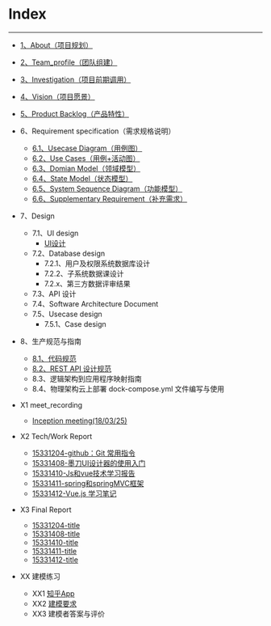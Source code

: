 

# Index
---
- [1、About（项目规划）](https://github.com/Movie-ticket-Sale-System/DashBoard/blob/master/doc/About.md)
- [2、Team_profile（团队组建）](https://github.com/Movie-ticket-Sale-System/DashBoard/blob/master/doc/Team_profile.md)
- [3、Investigation（项目前期调用）](https://github.com/Movie-ticket-Sale-System/DashBoard/blob/master/doc/Investigation.md)
- [4、Vision（项目愿景）](https://github.com/Movie-ticket-Sale-System/DashBoard/blob/master/doc/Vision.md)
- [5、Product Backlog（产品特性）](https://github.com/Movie-ticket-Sale-System/DashBoard/blob/master/doc/Product_Backlog.md)
- 6、Requirement specification（需求规格说明）
  - [6.1、Usecase Diagram（用例图）](https://github.com/Movie-ticket-Sale-System/DashBoard/blob/master/doc/Usecase_Diagram.md)
  - [6.2、Use Cases（用例+活动图）](./doc/UseCase.md)
  - [6.3、Domian Model（领域模型）](./doc/Domain_Model.md)
  - [6.4、State Model（状态模型）](./doc/State_Model.md)
  - [6.5、System Sequence Diagram（功能模型）]()
  - [6.6、Supplementary Requirement（补充需求）]()
- 7、Design
  - 7.1、UI design
    - [UI设计](https://github.com/Movie-ticket-Sale-System/UI-Design/README.md)
  - 7.2、Database design
    - 7.2.1、用户及权限系统数据库设计
    - 7.2.2、子系统数据课设计
    - 7.2.x、第三方数据评审结果
  - 7.3、API 设计
  - 7.4、Software Architecture Document
  - 7.5、Usecase design
    - 7.5.1、Case design
- 8、生产规范与指南
  - [8.1、代码规范](./doc/Code_specification.md)
  - [8.2、REST API 设计规范](./doc/REST_API.md)
  - 8.3、逻辑架构到应用程序映射指南
  - 8.4、物理架构云上部署 dock-compose.yml 文件编写与使用
- X1 meet_recording
  - [Inception meeting(18/03/25)](https://github.com/Movie-ticket-Sale-System/DashBoard/blob/master/doc/Meet_recording.md)

- X2 Tech/Work Report
  - [15331204-github：Git 常用指令](https://blog.csdn.net/linwh8/article/details/79779364)
  - [15331408-墨刀UI设计器的使用入门](https://blog.csdn.net/qq_40283873/article/details/79952023)
  - [15331410-Js和vue技术学习报告](https://blog.csdn.net/kunailin/article/details/79952796)
  - [15331411-spring和springMVC框架](https://blog.csdn.net/zzmian/article/details/79952698)
  - [15331412-Vue.js 学习笔记](https://shimo.im/docs/30nN5420V7syAOV1/)
  
- X3 Final Report
  - [15331204-title]()
  - [15331408-title]()
  - [15331410-title]()
  - [15331411-title]()
  - [15331412-title]()

- XX 建模练习
  - XX1 [知乎App](./doc/知乎App个人浏览及管理功能业务文档.md)
  - XX2 [建模要求](./doc/XX2_建模要求.md)
  - XX3 建模者答案与评价

